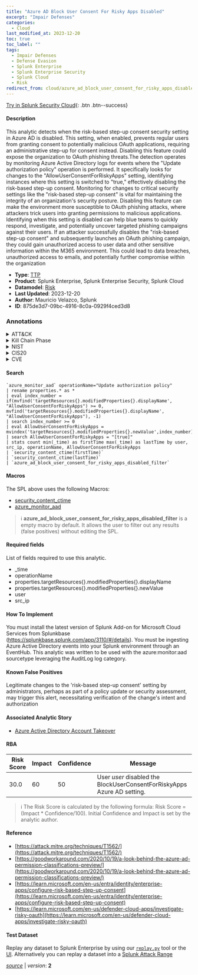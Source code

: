```yaml
---
title: "Azure AD Block User Consent For Risky Apps Disabled"
excerpt: "Impair Defenses"
categories:
  - Cloud
last_modified_at: 2023-12-20
toc: true
toc_label: ""
tags:
  - Impair Defenses
  - Defense Evasion
  - Splunk Enterprise
  - Splunk Enterprise Security
  - Splunk Cloud
  - Risk
redirect_from: cloud/azure_ad_block_user_consent_for_risky_apps_disabled/
---
```




[Try in Splunk Security Cloud](https://www.splunk.com/en_us/cyber-security.html){: .btn .btn--success}

#### Description

This analytic detects when the risk-based step-up consent security setting in Azure AD is disabled. This setting, when enabled, prevents regular users from granting consent to potentially malicious OAuth applications, requiring an administrative step-up for consent instead. Disabling this feature could expose the organization to OAuth phishing threats.The detection operates by monitoring Azure Active Directory logs for events where the &#34;Update authorization policy&#34; operation is performed. It specifically looks for changes to the &#34;AllowUserConsentForRiskyApps&#34; setting, identifying instances where this setting is switched to &#34;true,&#34; effectively disabling the risk-based step-up consent. Monitoring for changes to critical security settings like the &#34;risk-based step-up consent&#34; is vital for maintaining the integrity of an organization&#39;s security posture. Disabling this feature can make the environment more susceptible to OAuth phishing attacks, where attackers trick users into granting permissions to malicious applications. Identifying when this setting is disabled can help blue teams to quickly respond, investigate, and potentially uncover targeted phishing campaigns against their users. If an attacker successfully disables the &#34;risk-based step-up consent&#34; and subsequently launches an OAuth phishing campaign, they could gain unauthorized access to user data and other sensitive information within the M365 environment. This could lead to data breaches, unauthorized access to emails, and potentially further compromise within the organization

- **Type**: [TTP](https://github.com/splunk/security_content/wiki/Detection-Analytic-Types)
- **Product**: Splunk Enterprise, Splunk Enterprise Security, Splunk Cloud
- **Datamodel**: [Risk](https://docs.splunk.com/Documentation/CIM/latest/User/Risk)
- **Last Updated**: 2023-12-20
- **Author**: Mauricio Velazco, Splunk
- **ID**: 875de3d7-09bc-4916-8c0a-0929f4ced3d8

### Annotations
<details>
  <summary>ATT&CK</summary>

<div markdown="1">

#### [ATT&CK](https://attack.mitre.org/)

| ID          | Technique   | Tactic         |
| ----------- | ----------- |--------------- |
| [T1562](https://attack.mitre.org/techniques/T1562/) | Impair Defenses | Defense Evasion |

</div>
</details>


<details>
  <summary>Kill Chain Phase</summary>

<div markdown="1">

* Exploitation


</div>
</details>


<details>
  <summary>NIST</summary>

<div markdown="1">

* DE.CM



</div>
</details>

<details>
  <summary>CIS20</summary>

<div markdown="1">

* CIS 10



</div>
</details>

<details>
  <summary>CVE</summary>

<div markdown="1">


</div>
</details>


#### Search

```
`azure_monitor_aad` operationName="Update authorization policy" 
| rename properties.* as *  
| eval index_number = if(mvfind('targetResources{}.modifiedProperties{}.displayName', "AllowUserConsentForRiskyApps") >= 0, mvfind('targetResources{}.modifiedProperties{}.displayName', "AllowUserConsentForRiskyApps"), -1) 
| search index_number >= 0  
| eval AllowUserConsentForRiskyApps = mvindex('targetResources{}.modifiedProperties{}.newValue',index_number) 
| search AllowUserConsentForRiskyApps = "[true]" 
| stats count min(_time) as firstTime max(_time) as lastTime by user, src_ip, operationName, AllowUserConsentForRiskyApps 
| `security_content_ctime(firstTime)` 
| `security_content_ctime(lastTime)` 
| `azure_ad_block_user_consent_for_risky_apps_disabled_filter`
```

#### Macros
The SPL above uses the following Macros:
* [security_content_ctime](https://github.com/splunk/security_content/blob/develop/macros/security_content_ctime.yml)
* [azure_monitor_aad](https://github.com/splunk/security_content/blob/develop/macros/azure_monitor_aad.yml)

> :information_source:
> **azure_ad_block_user_consent_for_risky_apps_disabled_filter** is a empty macro by default. It allows the user to filter out any results (false positives) without editing the SPL.



#### Required fields
List of fields required to use this analytic.
* _time
* operationName
* properties.targetResources{}.modifiedProperties{}.displayName
* properties.targetResources{}.modifiedProperties{}.newValue
* user
* src_ip



#### How To Implement
You must install the latest version of Splunk Add-on for Microsoft Cloud Services from Splunkbase (https://splunkbase.splunk.com/app/3110/#/details). You must be ingesting Azure Active Directory events into your Splunk environment through an EventHub. This analytic was written to be used with the azure:monitor:aad sourcetype leveraging the AuditLog log category.
#### Known False Positives
Legitimate changes to the &#39;risk-based step-up consent&#39; setting by administrators, perhaps as part of a policy update or security assessment, may trigger this alert, necessitating verification of the change&#39;s intent and authorization

#### Associated Analytic Story
* [Azure Active Directory Account Takeover](/stories/azure_active_directory_account_takeover)




#### RBA

| Risk Score  | Impact      | Confidence   | Message      |
| ----------- | ----------- |--------------|--------------|
| 30.0 | 60 | 50 | User $user$ disabled the BlockUserConsentForRiskyApps Azure AD setting. |


> :information_source:
> The Risk Score is calculated by the following formula: Risk Score = (Impact * Confidence/100). Initial Confidence and Impact is set by the analytic author.


#### Reference

* [https://attack.mitre.org/techniques/T1562/](https://attack.mitre.org/techniques/T1562/)
* [https://goodworkaround.com/2020/10/19/a-look-behind-the-azure-ad-permission-classifications-preview/](https://goodworkaround.com/2020/10/19/a-look-behind-the-azure-ad-permission-classifications-preview/)
* [https://learn.microsoft.com/en-us/entra/identity/enterprise-apps/configure-risk-based-step-up-consent](https://learn.microsoft.com/en-us/entra/identity/enterprise-apps/configure-risk-based-step-up-consent)
* [https://learn.microsoft.com/en-us/defender-cloud-apps/investigate-risky-oauth](https://learn.microsoft.com/en-us/defender-cloud-apps/investigate-risky-oauth)



#### Test Dataset
Replay any dataset to Splunk Enterprise by using our [`replay.py`](https://github.com/splunk/attack_data#using-replaypy) tool or the [UI](https://github.com/splunk/attack_data#using-ui).
Alternatively you can replay a dataset into a [Splunk Attack Range](https://github.com/splunk/attack_range#replay-dumps-into-attack-range-splunk-server)




[*source*](https://github.com/splunk/security_content/tree/develop/detections/cloud/azure_ad_block_user_consent_for_risky_apps_disabled.yml) \| *version*: **2**